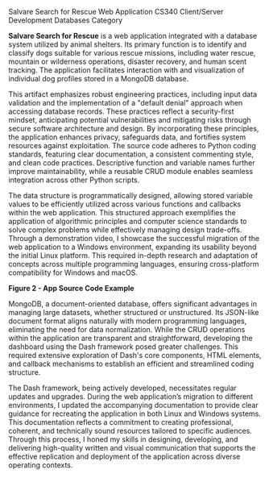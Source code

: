 Salvare Search for Rescue Web Application
CS340 Client/Server Development
Databases Category

**Salvare Search for Rescue** is a web application integrated with a database system utilized by animal shelters. Its primary function is to identify and classify dogs suitable for various rescue missions, including water rescue, mountain or wilderness operations, disaster recovery, and human scent tracking. The application facilitates interaction with and visualization of individual dog profiles stored in a MongoDB database. 

This artifact emphasizes robust engineering practices, including input data validation and the implementation of a "default denial" approach when accessing database records. These practices reflect a security-first mindset, anticipating potential vulnerabilities and mitigating risks through secure software architecture and design. By incorporating these principles, the application enhances privacy, safeguards data, and fortifies system resources against exploitation. The source code adheres to Python coding standards, featuring clear documentation, a consistent commenting style, and clean code practices. Descriptive function and variable names further improve maintainability, while a reusable CRUD module enables seamless integration across other Python scripts.

The data structure is programmatically designed, allowing stored variable values to be efficiently utilized across various functions and callbacks within the web application. This structured approach exemplifies the application of algorithmic principles and computer science standards to solve complex problems while effectively managing design trade-offs. Through a demonstration video, I showcase the successful migration of the web application to a Windows environment, expanding its usability beyond the initial Linux platform. This required in-depth research and adaptation of concepts across multiple programming languages, ensuring cross-platform compatibility for Windows and macOS.

**Figure 2 - App Source Code Example**

MongoDB, a document-oriented database, offers significant advantages in managing large datasets, whether structured or unstructured. Its JSON-like document format aligns naturally with modern programming languages, eliminating the need for data normalization. While the CRUD operations within the application are transparent and straightforward, developing the dashboard using the Dash framework posed greater challenges. This required extensive exploration of Dash's core components, HTML elements, and callback mechanisms to establish an efficient and streamlined coding structure.

The Dash framework, being actively developed, necessitates regular updates and upgrades. During the web application’s migration to different environments, I updated the accompanying documentation to provide clear guidance for recreating the application in both Linux and Windows systems. This documentation reflects a commitment to creating professional, coherent, and technically sound resources tailored to specific audiences. Through this process, I honed my skills in designing, developing, and delivering high-quality written and visual communication that supports the effective replication and deployment of the application across diverse operating contexts.
